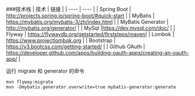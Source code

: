 ###技术栈
|  技术   | 链接  |
|  ----  | ----  |
| Spring Boot  | http://projects.spring.io/spring-boot/#quick-start    |
| MyBatis  | https://mybatis.org/mybatis-3/zh/index.html   |
| MyBatis Generator  | http://mybatis.org/generator/   |
| MySql  |https://dev.mysql.com/doc/ |
| Flyway | https://flywaydb.org/getstarted/firststeps/maven|
| Lombok  | https://www.projectlombok.org   |
| Bootstrap | https://v3.bootcss.com/getting-started/   |
| Github OAuth | https://developer.github.com/apps/building-oauth-apps/creating-an-oauth-app/ |

 

运行 migrate 和 generator 的命令
```
mvn flyway:migrate
mvn -Dmybatis.generator.overwrite=true mybatis-generator:generate
```
